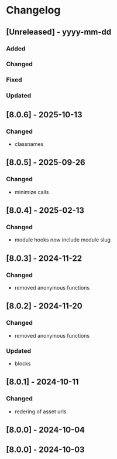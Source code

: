# Changelog
## [Unreleased] - yyyy-mm-dd

### Added

### Changed

### Fixed

### Updated

## [8.0.6] - 2025-10-13


### Changed
- classnames

## [8.0.5] - 2025-09-26


### Changed
- minimize calls

## [8.0.4] - 2025-02-13


### Changed
- module hooks now include module slug

## [8.0.3] - 2024-11-22


### Changed
- removed anonymous functions

## [8.0.2] - 2024-11-20


### Changed
- removed anonymous functions

### Updated
- blocks

## [8.0.1] - 2024-10-11


### Changed
- redering of asset urls

## [8.0.0] - 2024-10-04


## [8.0.0] - 2024-10-03
